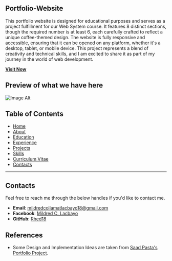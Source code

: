 ## Portfolio-Website
This portfolio website is designed for educational purposes and serves as a project fulfillment for our Web System course. It features 8 distinct sections, though the required number is at least 6, each carefully crafted to reflect a unique coffee-themed design. The website is fully responsive and accessible, ensuring that it can be opened on any platform, whether it's a desktop, tablet, or mobile device. This project represents a blend of creativity and technical skills, and I am excited to share it as part of my journey in the world of web development.

<a href="https://rhed18.github.io/Website-portfolio/" target="_blank">**Visit Now** </a>

## Preview of what we have here
![Image Alt](https://github.com/Rhed18/PortfolioWebsite2024/blob/69a2b6a5251539be760cdaeaa7926902ebdecfd6/preview%20image.png)

## Table of Contents

- [Home](#home)
- [About](#about)
- [Education](#education)
- [Experience](#experience)
- [Projects](#projects)
- [Skills](#skills)
- [Curriculum Vitae](#curriculum-vitae)
- [Contacts](#contacts)

---

## Contacts

Feel free to reach me through the below handles if you'd like to contact me.

- **Email**: [mildredcollamatlacbayo18@gmail.com](mailto:mildredcollamatlacbayo18@gmail.com)
- **Facebook**: [Mildred C. Lacbayo](https://www.facebook.com/mildred.lacbayo.98)
- **GitHub**: [Rhed18](https://rhed18.github.io/PortfolioWebsite2024/)

## References

- Some Design and Implementation Ideas are taken from [Saad Pasta's Portfolio Project](https://rajaprerak.github.io/).

